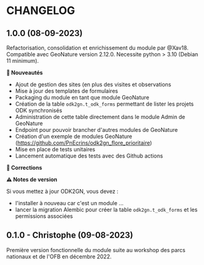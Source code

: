 CHANGELOG
=========

1.0.0 (08-09-2023)
------------------

Refactorisation, consolidation et enrichissement du module par @Xav18.
Compatible avec GeoNature version 2.12.0.
Necessite python > 3.10 (Debian 11 minimum).

**🚀 Nouveautés**

- Ajout de gestion des sites (en plus des visites et observations
- Mise à jour des templates de formulaires
- Packaging du module en tant que module GeoNature
- Création de la table `odk2gn.t_odk_forms` permettant de lister les projets ODK synchronisés
- Administration de cette table directement dans le module Admin de GeoNature
- Endpoint pour pouvoir brancher d'autres modules de GeoNature
- Création d'un exemple de modules GeoNature (https://github.com/PnEcrins/odk2gn_flore_prioritaire)
- Mise en place de tests unitaires
- Lancement automatique des tests avec des Github actions

**🐛 Corrections**

**⚠️ Notes de version**

Si vous mettez à jour ODK2GN, vous devez : 
- l'installer à nouveau car c'est un module ...
- lancer la migration Alembic pour créer la table `odk2gn.t_odk_forms` et les permissions associées

0.1.0 - Christophe (09-08-2023)
-------------------------------

Première version fonctionnelle du module suite au workshop des parcs nationaux et de l'OFB en décembre 2022.
